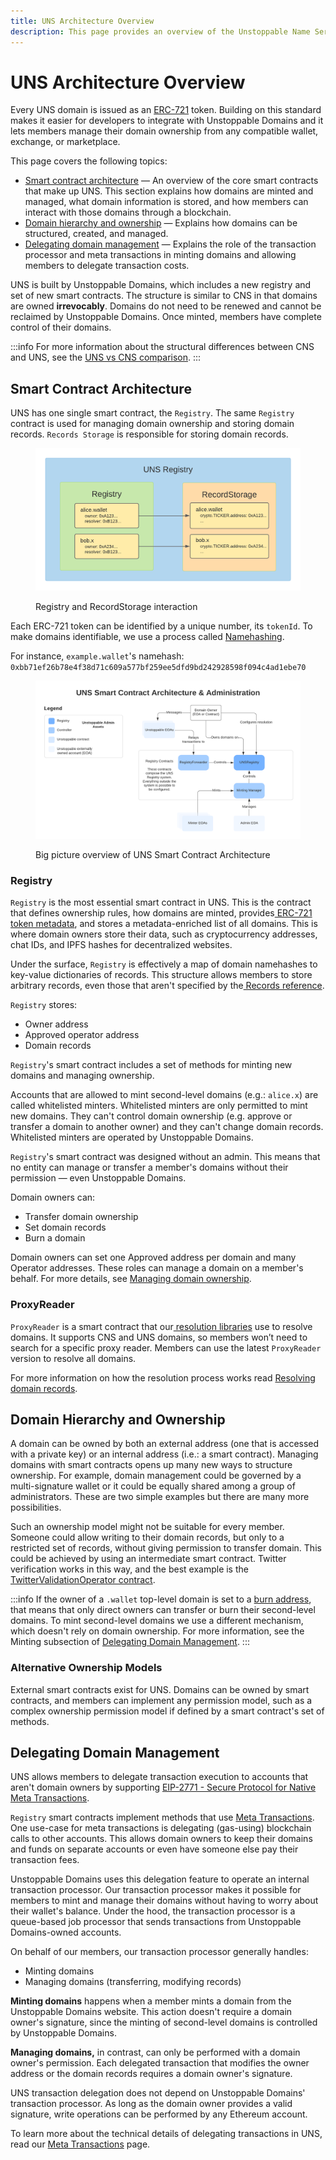 ```yaml
---
title: UNS Architecture Overview
description: This page provides an overview of the Unstoppable Name Service. It assumes basic knowledge of Ethereum smart contracts and the ERC-721 NFT standard.
---
```


# UNS Architecture Overview

Every UNS domain is issued as an [ERC-721](https://eips.ethereum.org/EIPS/eip-721) token. Building on this standard makes it easier for developers to integrate with Unstoppable Domains and it lets members manage their domain ownership from any compatible wallet, exchange, or marketplace.

This page covers the following topics:

* ​[Smart contract architecture](#smart-contract-architecture) — An overview of the core smart contracts that make up UNS. This section explains how domains are minted and managed, what domain information is stored, and how members can interact with those domains through a blockchain.
* ​[Domain hierarchy and ownership](#domain-hierarchy-and-ownership) — Explains how domains can be structured, created, and managed.
* ​[Delegating domain management](#delegating-domain-management) — Explains the role of the transaction processor and meta transactions in minting domains and allowing members to delegate transaction costs.

UNS is built by Unstoppable Domains, which includes a new registry and set of new smart contracts. The structure is similar to CNS in that domains are owned **irrevocably**. Domains do not need to be renewed and cannot be reclaimed by Unstoppable Domains. Once minted, members have complete control of their domains.

:::info
For more information about the structural differences between CNS and UNS, see the [UNS vs CNS comparison](cns-uns-comparison.md).
:::

## Smart Contract Architecture

UNS has one single smart contract, the `Registry`. The same `Registry` contract is used for managing domain ownership and storing domain records. `Records Storage` is responsible for storing domain records.

<figure>

![Registry and RecordStorage interaction](/images/uns-architecture.png)

<figcaption>Registry and RecordStorage interaction</figcaption>
</figure>

Each ERC-721 token can be identified by a unique number, its `tokenId`. To make domains identifiable, we use a process called [Namehashing](namehashing.md).

For instance, `example.wallet`'s namehash: `0xbb71ef26b78e4f38d71c609a577bf259ee5dfd9bd242928598f094c4ad1ebe70`

<figure>

![Big picture overview of UNS Smart Contract Architecture](/images/uns-smart-contract-architecture.png)

<figcaption>Big picture overview of UNS Smart Contract Architecture</figcaption>
</figure>

### Registry

`Registry` is the most essential smart contract in UNS. This is the contract that defines ownership rules, how domains are minted, provides[ ERC-721 token metadata](https://docs.openzeppelin.com/contracts/2.x/api/token/erc721#IERC721Metadata), and stores a metadata-enriched list of all domains. This is where domain owners store their data, such as cryptocurrency addresses, chat IDs, and IPFS hashes for decentralized websites.

Under the surface, `Registry` is effectively a map of domain namehashes to key-value dictionaries of records. This structure allows members to store arbitrary records, even those that aren't specified by the[ Records reference](records-reference.md).

`Registry` stores:

* Owner address
* Approved operator address
* Domain records

`Registry`'s smart contract includes a set of methods for minting new domains and managing ownership.

Accounts that are allowed to mint second-level domains (e.g.: `alice.x`) are called whitelisted minters. Whitelisted minters are only permitted to mint new domains. They can't control domain ownership (e.g. approve or transfer a domain to another owner) and they can't change domain records. Whitelisted minters are operated by Unstoppable Domains.

`Registry`'s smart contract was designed without an admin. This means that no entity can manage or transfer a member's domains without their permission — even Unstoppable Domains.

Domain owners can:

* Transfer domain ownership
* Set domain records
* Burn a domain

Domain owners can set one Approved address per domain and many Operator addresses. These roles can manage a domain on a member's behalf. For more details, see [Managing domain ownership](../../manage-domains/index.md).

### ProxyReader

`ProxyReader` is a smart contract that our[ resolution libraries](https://github.com/unstoppabledomains?q=resolution) use to resolve domains. It supports CNS and UNS domains, so members won’t need to search for a specific proxy reader. Members can use the latest `ProxyReader` version to resolve all domains.

For more information on how the resolution process works read [Resolving domain records](../../developer-toolkit/direct-blockchain-calls/resolve-eth-smart-contracts.md).

## Domain Hierarchy and Ownership

A domain can be owned by both an external address (one that is accessed with a private key) or an internal address (i.e.: a smart contract). Managing domains with smart contracts opens up many new ways to structure ownership. For example, domain management could be governed by a multi-signature wallet or it could be equally shared among a group of administrators. These are two simple examples but there are many more possibilities.

Such an ownership model might not be suitable for every member. Someone could allow writing to their domain records, but only to a restricted set of records, without giving permission to transfer domain. This could be achieved by using an intermediate smart contract. Twitter verification works in this way, and the best example is the [TwitterValidationOperator contract](https://github.com/unstoppabledomains/uns/blob/main/contracts/operators/TwitterValidationOperator.sol).

:::info
If the owner of a `.wallet` top-level domain is set to a [burn address](https://etherscan.io/address/0x000000000000000000000000000000000000dEaD), that means that only direct owners can transfer or burn their second-level domains. To mint second-level domains we use a different mechanism, which doesn't rely on domain ownership. For more information, see the Minting subsection of [Delegating Domain Management](#delegating-domain-management).
:::

### Alternative Ownership Models

External smart contracts exist for UNS. Domains can be owned by smart contracts, and members can implement any permission model, such as a complex ownership permission model if defined by a smart contract's set of methods.

## Delegating Domain Management

UNS allows members to delegate transaction execution to accounts that aren't domain owners by supporting [EIP-2771 - Secure Protocol for Native Meta Transactions](https://eips.ethereum.org/EIPS/eip-2771).

`Registry` smart contracts implement methods that use [Meta Transactions](../../manage-domains/delegating-transactions.md). One use-case for meta transactions is delegating (gas-using) blockchain calls to other accounts. This allows domain owners to keep their domains and funds on separate accounts or even have someone else pay their transaction fees.

Unstoppable Domains uses this delegation feature to operate an internal transaction processor. Our transaction processor makes it possible for members to mint and manage their domains without having to worry about their wallet's balance. Under the hood, the transaction processor is a queue-based job processor that sends transactions from Unstoppable Domains-owned accounts.

On behalf of our members, our transaction processor generally handles:

* Minting domains
* Managing domains (transferring, modifying records)

**Minting domains** happens when a member mints a domain from the Unstoppable Domains website. This action doesn't require a domain owner's signature, since the minting of second-level domains is controlled by Unstoppable Domains.

**Managing domains,** in contrast, can only be performed with a domain owner's permission. Each delegated transaction that modifies the owner address or the domain records requires a domain owner's signature.

UNS transaction delegation does not depend on Unstoppable Domains' transaction processor. As long as the domain owner provides a valid signature, write operations can be performed by any Ethereum account.

To learn more about the technical details of delegating transactions in UNS, read our [Meta Transactions](../../manage-domains/delegating-transactions.md) page.

